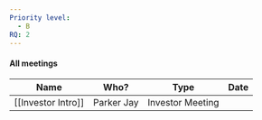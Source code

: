```yaml
---
Priority level:
  - B
RQ: 2
---
```

#### All meetings

|Name|Who?|Type|Date|
|---|---|---|---|
|[[Investor Intro]]|Parker Jay|Investor Meeting||